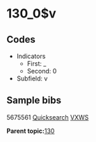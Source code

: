 # 130\_0$v

## Codes

-   Indicators
    -   First: \_
    -   Second: 0
-   Subfield: v

## Sample bibs

5675561 [Quicksearch](https://search.library.yale.edu/catalog/5675561) [VXWS](http://prodorbis.library.yale.edu:7014/vxws/GetHoldingsService?bibId=5675561)

**Parent topic:**[130](../../tags/130/130.md)

